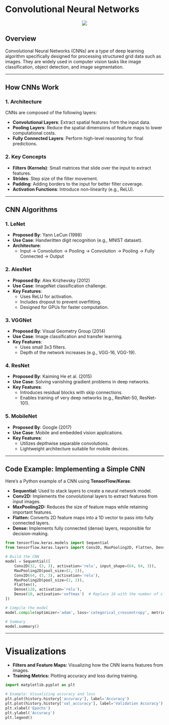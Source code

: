 # Convolutional Neural Networks 

<div align="center">
  <img src="https://t3.ftcdn.net/jpg/02/61/57/66/360_F_261576629_qbzv83cBaYxMjBCTtY85cHyTK2GFRvk7.jpg" />
</div>

## Overview
Convolutional Neural Networks (CNNs) are a type of deep learning algorithm specifically designed for processing structured grid data such as images. They are widely used in computer vision tasks like image classification, object detection, and image segmentation.

---

## How CNNs Work

### 1. **Architecture**
CNNs are composed of the following layers:
- **Convolutional Layers**: Extract spatial features from the input data.
- **Pooling Layers**: Reduce the spatial dimensions of feature maps to lower computational costs.
- **Fully Connected Layers**: Perform high-level reasoning for final predictions.

### 2. **Key Concepts**
- **Filters (Kernels)**: Small matrices that slide over the input to extract features.
- **Strides**: Step size of the filter movement.
- **Padding**: Adding borders to the input for better filter coverage.
- **Activation Functions**: Introduce non-linearity (e.g., ReLU).

---

## CNN Algorithms

### 1. **LeNet**
- **Proposed By**: Yann LeCun (1998)
- **Use Case**: Handwritten digit recognition (e.g., MNIST dataset).
- **Architecture**:
  - Input → Convolution → Pooling → Convolution → Pooling → Fully Connected → Output

### 2. **AlexNet**
- **Proposed By**: Alex Krizhevsky (2012)
- **Use Case**: ImageNet classification challenge.
- **Key Features**:
  - Uses ReLU for activation.
  - Includes dropout to prevent overfitting.
  - Designed for GPUs for faster computation.

### 3. **VGGNet**
- **Proposed By**: Visual Geometry Group (2014)
- **Use Case**: Image classification and transfer learning.
- **Key Features**:
  - Uses small 3x3 filters.
  - Depth of the network increases (e.g., VGG-16, VGG-19).

### 4. **ResNet**
- **Proposed By**: Kaiming He et al. (2015)
- **Use Case**: Solving vanishing gradient problems in deep networks.
- **Key Features**:
  - Introduces residual blocks with skip connections.
  - Enables training of very deep networks (e.g., ResNet-50, ResNet-101).

### 5. **MobileNet**
- **Proposed By**: Google (2017)
- **Use Case**: Mobile and embedded vision applications.
- **Key Features**:
  - Utilizes depthwise separable convolutions.
  - Lightweight architecture suitable for mobile devices.

---

## Code Example: Implementing a Simple CNN

Here’s a Python example of a CNN using **TensorFlow/Keras**:

* **Sequential:**   Used to stack layers to create a neural network model.
* **Conv2D:**       Implements the convolutional layers to extract features from input images.
* **MaxPooling2D:** Reduces the size of feature maps while retaining important features.
* **Flatten:**      Converts 2D feature maps into a 1D vector to pass into fully connected layers.
* **Dense:**        Implements fully connected (dense) layers, responsible for decision-making.


```python
from tensorflow.keras.models import Sequential
from tensorflow.keras.layers import Conv2D, MaxPooling2D, Flatten, Dense

# Build the CNN
model = Sequential([
    Conv2D(32, (3, 3), activation='relu', input_shape=(64, 64, 3)),
    MaxPooling2D(pool_size=(2, 2)),
    Conv2D(64, (3, 3), activation='relu'),
    MaxPooling2D(pool_size=(2, 2)),
    Flatten(),
    Dense(128, activation='relu'),
    Dense(10, activation='softmax')  # Replace 10 with the number of classes in your dataset
])

# Compile the model
model.compile(optimizer='adam', loss='categorical_crossentropy', metrics=['accuracy'])

# Summary
model.summary()
```

---

# Visualizations
* **Filters and Feature Maps:** Visualizing how the CNN learns features from images.
* **Training Metrics:** Plotting accuracy and loss during training.

```python
import matplotlib.pyplot as plt

# Example: Visualizing accuracy and loss
plt.plot(history.history['accuracy'], label='Accuracy')
plt.plot(history.history['val_accuracy'], label='Validation Accuracy')
plt.xlabel('Epochs')
plt.ylabel('Accuracy')
plt.legend()
```
